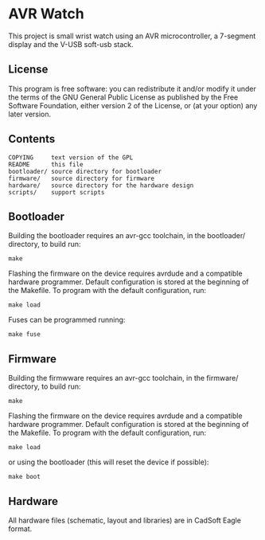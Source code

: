 AVR Watch
=========

This project is small wrist watch using an AVR microcontroller, a 7-segment
display and the V-USB soft-usb stack.

License
-------

This program is free software: you can redistribute it and/or modify
it under the terms of the GNU General Public License as published by
the Free Software Foundation, either version 2 of the License, or
(at your option) any later version.

Contents
--------

    COPYING     text version of the GPL
    README      this file
    bootloader/ source directory for bootloader
    firmware/   source directory for firmware
    hardware/   source directory for the hardware design
    scripts/    support scripts

Bootloader
----------

Building the bootloader requires an avr-gcc toolchain, in the bootloader/
directory, to build run:

    make

Flashing the firmware on the device requires avrdude and a compatible hardware
programmer. Default configuration is stored at the beginning of the Makefile.
To program with the default configuration, run:

    make load

Fuses can be programmed running:

    make fuse

Firmware
--------

Building the firmwware requires an avr-gcc toolchain, in the firmware/
directory, to build run:

    make

Flashing the firmware on the device requires avrdude and a compatible hardware
programmer. Default configuration is stored at the beginning of the Makefile.
To program with the default configuration, run:

    make load

or using the bootloader (this will reset the device if possible):

    make boot

Hardware
--------

All hardware files (schematic, layout and libraries) are in CadSoft Eagle
format.
